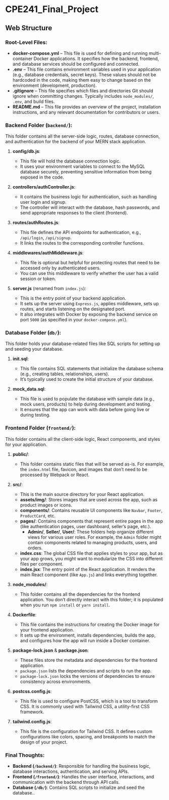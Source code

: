 # CPE241_Final_Project

## Web Structure

### Root-Level Files:
- **docker-compose.yml** – This file is used for defining and running multi-container Docker applications. It specifies how the backend, frontend, and database services should be configured and connected.
- **.env** – This file contains environment variables used in your application (e.g., database credentials, secret keys). These values should not be hardcoded in the code, making them easy to change based on the environment (development, production).
- **.gitignore** – This file specifies which files and directories Git should ignore when committing changes. Typically includes `node_modules/`, `.env`, and build files.
- **README.md** – This file provides an overview of the project, installation instructions, and any relevant documentation for contributors or users.

### Backend Folder (`backend/`):
This folder contains all the server-side logic, routes, database connection, and authentication for the backend of your MERN stack application.

1. **config/db.js**:
   - This file will hold the database connection logic.
   - It uses your environment variables to connect to the MySQL database securely, preventing sensitive information from being exposed in the code.

2. **controllers/authController.js**:
   - It contains the business logic for authentication, such as handling user login and signup.
   - The controller will interact with the database, hash passwords, and send appropriate responses to the client (frontend).

3. **routes/authRoutes.js**:
   - This file defines the API endpoints for authentication, e.g., `/api/login`, `/api/signup`.
   - It links the routes to the corresponding controller functions.

4. **middlewares/authMiddleware.js**:
   - This file is optional but helpful for protecting routes that need to be accessed only by authenticated users.
   - You can use this middleware to verify whether the user has a valid session or token.

5. **server.js** (renamed from `index.js`):
   - This is the entry point of your backend application.
   - It sets up the server using `Express.js`, applies middleware, sets up routes, and starts listening on the designated port.
   - It also integrates with Docker by exposing the backend service on port `5000` (as specified in your `docker-compose.yml`).

### Database Folder (`db/`):
This folder holds your database-related files like SQL scripts for setting up and seeding your database.

1. **init.sql**:
   - This file contains SQL statements that initialize the database schema (e.g., creating tables, relationships, users).
   - It’s typically used to create the initial structure of your database.

2. **mock_data.sql**:
   - This file is used to populate the database with sample data (e.g., mock users, products) to help during development and testing.
   - It ensures that the app can work with data before going live or during testing.

### Frontend Folder (`frontend/`):
This folder contains all the client-side logic, React components, and styles for your application.

1. **public/**:
   - This folder contains static files that will be served as-is. For example, the `index.html` file, favicon, and images that don’t need to be processed by Webpack or React.

2. **src/**:
   - This is the main source directory for your React application.
   - **assets/img/**: Stores images that are used across the app, such as product images or icons.
   - **components/**: Contains reusable UI components like `Navbar`, `Footer`, `ProductCard`, etc.
   - **pages/**: Contains components that represent entire pages in the app (like authentication pages, user dashboard, seller’s page, etc.).
     - **Admin/**, **Seller/**, **User/**: These folders help organize different views for various user roles. For example, the `Admin` folder might contain components related to managing products, users, and orders.
   - **index.css**: The global CSS file that applies styles to your app, but as your app grows, you might want to modularize the CSS into different files per component.
   - **index.jsx**: The entry point of the React application. It renders the main React component (like `App.js`) and links everything together.
   
3. **node_modules/**:
   - This folder contains all the dependencies for the frontend application. You don’t directly interact with this folder; it is populated when you run `npm install` or `yarn install`.

4. **Dockerfile**:
   - This file contains the instructions for creating the Docker image for your frontend application.
   - It sets up the environment, installs dependencies, builds the app, and configures how the app will run inside a Docker container.

5. **package-lock.json** & **package.json**:
   - These files store the metadata and dependencies for the frontend application.
   - `package.json` lists the dependencies and scripts to run the app.
   - `package-lock.json` locks the versions of dependencies to ensure consistency across environments.

6. **postcss.config.js**:
   - This file is used to configure PostCSS, which is a tool to transform CSS. It is commonly used with Tailwind CSS, a utility-first CSS framework.

7. **tailwind.config.js**:
   - This file is the configuration for Tailwind CSS. It defines custom configurations like colors, spacing, and breakpoints to match the design of your project.

### Final Thoughts:
- **Backend (`/backend/`)**: Responsible for handling the business logic, database interactions, authentication, and serving APIs.
- **Frontend (`/frontend/`)**: Handles the user interface, interactions, and communication with the backend through API calls.
- **Database (`/db/`)**: Contains SQL scripts to initialize and seed the database..
